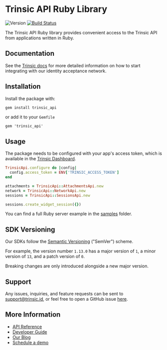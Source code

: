 # Trinsic API Ruby Library

![Version](https://img.shields.io/gem/v/trinsic_api)
[![Build Status](https://github.com/trinsic-id/sdk/actions/workflows/api-ruby-release.yml/badge.svg)](https://github.com/trinsic-id/sdk/actions?query=branch%main)

The Trinsic API Ruby library provides convenient access to the Trinsic API from applications written in Ruby.

## Documentation

See the [Trinsic docs](https://docs.trinsic.id/docs/) for more detailed information on how to start integrating with our identity acceptance network.

## Installation

Install the package with:

```sh
gem install trinsic_api
```

or add it to your `Gemfile`

```
gem 'trinsic_api'
```

## Usage

The package needs to be configured with your app's access token, which is available in the [Trinsic Dashboard](https://dashboard.trinsic.id).

<!-- TODO: add simple usage here -->

```rb
TrinsicApi.configure do |config|
  config.access_token = ENV['TRINSIC_ACCESS_TOKEN']
end

attachments = TrinsicApi::AttachmentsApi.new
network = TrinsicApi::NetworkApi.new
sessions = TrinsicApi::SessionsApi.new

sessions.create_widget_session({})
```

You can find a full Ruby server example in the [samples](https://github.com/trinsic-id/sdk/tree/main/api-ruby/samples) folder.

## SDK Versioning

Our SDKs follow the [Semantic Versioning](https://semver.org) ("SemVer") scheme. 

For example, the version number `1.13.0` has a major version of `1`, a minor version of `13`, and a patch version of `0`.

Breaking changes are only introduced alongside a new major version.

## Support

Any issues, inquiries, and feature requests can be sent to [support@trinsic.id](mailto:support@trinsic.id), or feel free to open a GitHub issue [here](https://github.com/trinsic-id/sdk/issues).

## More Information

- [API Reference](https://docs.trinsic.id/reference)
- [Developer Guide](https://docs.trinsic.id/docs/developer-tools)
- [Our Blog](https://trinsic.id/blog/)
- [Schedule a demo](https://trinsic.id/contact/)
